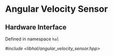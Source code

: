 # Angular Velocity Sensor

## Hardware Interface
Defined in namespace `hal`

*#include <libhal/angular_velocity_sensor.hpp>*

```{doxygenclass} hal::angular_velocity_sensor
```